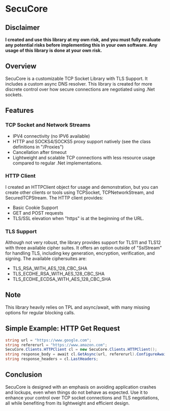 # SecuCore

## Disclaimer

**I created and use this library at my own risk, and you must fully evaluate any potential risks before implementing this in your own software. Any usage of this library is done at your own risk.**

## Overview

SecuCore is a customizable TCP Socket Library with TLS Support. It includes a custom async DNS resolver. This library is created for more discrete control over how secure connections are negotiated using .Net sockets.

## Features

### TCP Socket and Network Streams

- IPV4 connectivity (no IPV6 available)
- HTTP and SOCKS4/SOCKS5 proxy support natively (see the class definitions in "/Proxies")
- Cancellation after timeout
- Lightweight and scalable TCP connections with less resource usage compared to regular .Net implementations.

### HTTP Client

I created an HTTPClient object for usage and demonstration, but you can create other clients or tools using TCPSocket, TCPNetworkStream, and SecuredTCPStream. The HTTP client provides:

- Basic Cookie Support
- GET and POST requests
- TLS/SSL elevation when "https" is at the beginning of the URL.

### TLS Support

Although not very robust, the library provides support for TLS11 and TLS12 with three available cipher suites. It offers an option outside of "SslStream" for handling TLS, including key generation, encryption, verification, and signing. The available ciphersuites are:

- TLS_RSA_WITH_AES_128_CBC_SHA
- TLS_ECDHE_RSA_WITH_AES_128_CBC_SHA
- TLS_ECDHE_ECDSA_WITH_AES_128_CBC_SHA

## Note

This library heavily relies on TPL and async/await, with many missing options for regular blocking calls.

## Simple Example: HTTP Get Request

```C#
string url = "https://www.google.com";
string refererurl = "https://www.amazon.com";
SecuCore.Clients.HTTPClient cl = new SecuCore.Clients.HTTPClient();
string response_body = await cl.GetAsync(url, refererurl).ConfigureAwait(false);
string response_headers = cl.LastHeaders;
```

## Conclusion

SecuCore is designed with an emphasis on avoiding application crashes and lockups, even when things do not behave as expected. Use it to enhance your control over TCP socket connections and TLS negotiations, all while benefiting from its lightweight and efficient design.
